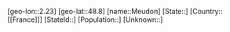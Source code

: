 ﻿---
location: [48.8,2.23]
type: City
tags:
- geo/City


SpocWebEntityId: 32452
isDeleted: false
confidential: public

---
[geo-lon::2.23]
[geo-lat::48.8]
[name::Meudon]
[State::]
[Country::[[France]]]
[StateId::]
[Population::]
[Unknown::]

